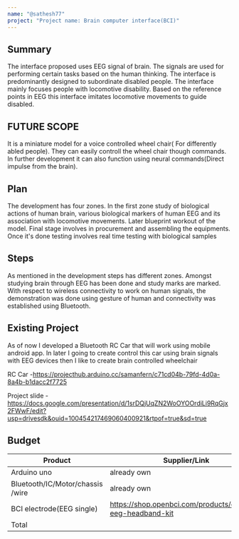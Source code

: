 ```yaml
---
name: "@sathesh77"
project: "Project name: Brain computer interface(BCI)"
---
```


## Summary
The interface proposed uses EEG signal of brain. The signals are used for performing certain tasks based on the human thinking. The interface is predominantly designed to subordinate disabled people. The interface mainly focuses people with locomotive disability. Based on the reference points in EEG this interface imitates locomotive movements to guide disabled.
## FUTURE SCOPE
It is a miniature model for a voice controlled wheel chair( For differently abled people). They can easily controll the wheel chair though commands. In further development it can also function using neural commands(Direct impulse from the brain).

## Plan
The development has four zones. In the first zone study of biological actions of human brain, various biological markers of human EEG and its association with locomotive movements. Later blueprint workout of the model. Final stage involves in procurement and assembling the equipments. Once it's done testing involves real time testing with biological samples

## Steps
As mentioned in the development steps has different zones. Amongst studying brain through EEG has been done and study marks are marked.
With respect to wireless connectivity to work on human signals, the demonstration was done using gesture of human and connectivity was established using Bluetooth.

## Existing Project

As of now I developed a Bluetooth RC Car that will work using mobile android app. In later I going to create control this car using brain signals with EEG devices then I like to create brain controlled wheelchair

RC Car -https://projecthub.arduino.cc/samanfern/c71cd04b-79fd-4d0a-8a4b-b1dacc2f7725


Project slide - https://docs.google.com/presentation/d/1srDQjUqZN2WoOYOOrdiLi9RqGjx2FWwF/edit?usp=drivesdk&ouid=100454217469060400921&rtpof=true&sd=true

## Budget

| Product                               | Supplier/Link                                                                                  | Cost   |
| --------------------------------------| -----------------------------------------------------------------------------------------------| ------ |
| Arduino uno                           |               already own
|  Bluetooth/IC/Motor/chassis /wire     |               already own                                                                      | $0     |
| BCI electrode(EEG single)             | https://shop.openbci.com/products/openbci-eeg-headband-kit                                     | $299   |
| Total                                 |                                                                                                | $299   |


